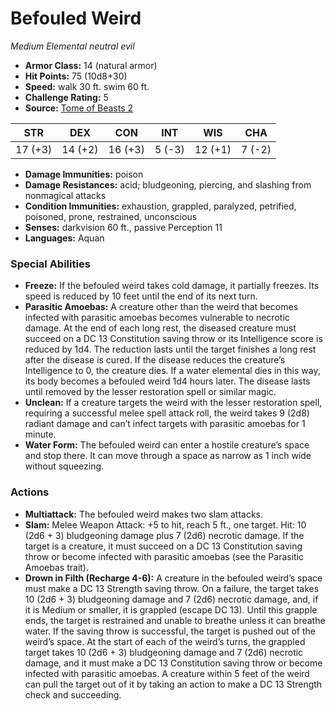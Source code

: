 # Befouled Weird

*Medium* *Elemental* *neutral evil*

- **Armor Class:** 14 (natural armor)
- **Hit Points:** 75 (10d8+30)
- **Speed:** walk 30 ft. swim 60 ft.
- **Challenge Rating:** 5
- **Source:** [Tome of Beasts 2](https://koboldpress.com/kpstore/product/tome-of-beasts-2-for-5th-edition/)

| STR | DEX | CON | INT | WIS | CHA |
| --- | --- | --- | --- | --- | --- |
| 17 (+3) | 14 (+2) | 16 (+3) | 5 (-3) | 12 (+1) | 7 (-2) |

- **Damage Immunities:** poison
- **Damage Resistances:** acid; bludgeoning, piercing, and slashing from nonmagical attacks
- **Condition Immunities:** exhaustion, grappled, paralyzed, petrified, poisoned, prone, restrained, unconscious
- **Senses:** darkvision 60 ft., passive Perception 11
- **Languages:** Aquan
### Special Abilities
- **Freeze:** If the befouled weird takes cold damage, it partially freezes. Its speed is reduced by 10 feet until the end of its next turn.
- **Parasitic Amoebas:** A creature other than the weird that becomes infected with parasitic amoebas becomes vulnerable to necrotic damage. At the end of each long rest, the diseased creature must succeed on a DC 13 Constitution saving throw or its Intelligence score is reduced by 1d4. The reduction lasts until the target finishes a long rest after the disease is cured. If the disease reduces the creature’s Intelligence to 0, the creature dies. If a water elemental dies in this way, its body becomes a befouled weird 1d4 hours later. The disease lasts until removed by the lesser restoration spell or similar magic.
- **Unclean:** If a creature targets the weird with the lesser restoration spell, requiring a successful melee spell attack roll, the weird takes 9 (2d8) radiant damage and can’t infect targets with parasitic amoebas for 1 minute.
- **Water Form:** The befouled weird can enter a hostile creature’s space and stop there. It can move through a space as narrow as 1 inch wide without squeezing.
### Actions
- **Multiattack:** The befouled weird makes two slam attacks.
- **Slam:** Melee Weapon Attack: +5 to hit, reach 5 ft., one target. Hit: 10 (2d6 + 3) bludgeoning damage plus 7 (2d6) necrotic damage. If the target is a creature, it must succeed on a DC 13 Constitution saving throw or become infected with parasitic amoebas (see the Parasitic Amoebas trait).
- **Drown in Filth (Recharge 4-6):** A creature in the befouled weird’s space must make a DC 13 Strength saving throw. On a failure, the target takes 10 (2d6 + 3) bludgeoning damage and 7 (2d6) necrotic damage, and, if it is Medium or smaller, it is grappled (escape DC 13). Until this grapple ends, the target is restrained and unable to breathe unless it can breathe water. If the saving throw is successful, the target is pushed out of the weird’s space. At the start of each of the weird’s turns, the grappled target takes 10 (2d6 + 3) bludgeoning damage and 7 (2d6) necrotic damage, and it must make a DC 13 Constitution saving throw or become infected with parasitic amoebas. A creature within 5 feet of the weird can pull the target out of it by taking an action to make a DC 13 Strength check and succeeding.
